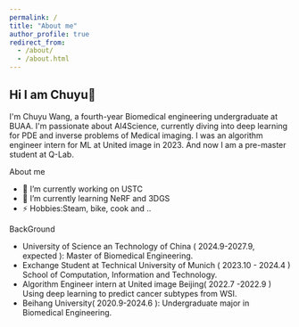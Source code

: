 ```yaml
---
permalink: /
title: "About me"
author_profile: true
redirect_from: 
  - /about/
  - /about.html
---
```


## Hi I am Chuyu👋

I'm Chuyu Wang, a fourth-year Biomedical engineering undergraduate at BUAA. I'm passionate about AI4Science, currently diving into deep learning for PDE and inverse problems of Medical imaging. I was an algorithm engineer intern for ML at United image in 2023. And now I am a pre-master student at Q-Lab.

About me
- 🔭 I’m currently working on USTC
- 🌱 I’m currently learning NeRF and 3DGS
- ⚡ Hobbies:Steam, bike, cook and ..

BackGround
- University of Science an Technology of China ( 2024.9-2027.9, expected ): Master of Biomedical Engineering.
- Exchange Student at Technical University of Munich ( 2023.10 - 2024.4 ) School of Computation, Information and Technology.
- Algorithm Engineer intern at United image Beijing( 2022.7 -2022.9 ) Using deep learning to predict cancer subtypes from WSI.
- Beihang University( 2020.9-2024.6 ): Undergraduate major in Biomedical Engineering.

